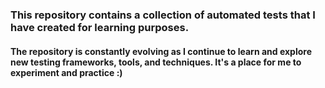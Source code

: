 ### This repository contains a collection of automated tests that I have created for learning purposes.

#### The repository is constantly evolving as I continue to learn and explore new testing frameworks, tools, and techniques. It's a place for me to experiment and practice :)
